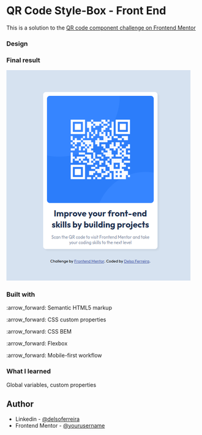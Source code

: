 # QR Code Style-Box - Front End 

This is a solution to the [QR code component challenge on Frontend Mentor](https://www.frontendmentor.io/challenges/qr-code-component-iux_sIO_H) 

### Design

<h3> Final result</h3>
<img src="./images/qr-code-challenge.png">

### Built with

<p>:arrow_forward: Semantic HTML5 markup</p>
<p>:arrow_forward: CSS custom properties</p>
<p>:arrow_forward: CSS BEM</p> 
<p>:arrow_forward: Flexbox</p>
<p>:arrow_forward: Mobile-first workflow</p>

### What I learned

Global variables, custom properties

## Author

- Linkedin - [@delsoferreira](https://www.linkedin.com/in/delsoferreira/)
- Frontend Mentor - [@yourusername](https://www.frontendmentor.io/profile/yourusername)
